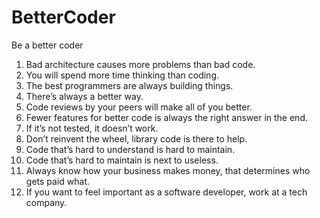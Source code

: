 # BetterCoder
Be a better coder
  
  1.  Bad architecture causes more problems than bad code.
  2.  You will spend more time thinking than coding.
  3.  The best programmers are always building things.
  4.  There’s always a better way.
  5.  Code reviews by your peers will make all of you better.
  6.  Fewer features for better code is always the right answer in the end.
  7.  If it’s not tested, it doesn’t work.
  8.  Don’t reinvent the wheel, library code is there to help.
  9.  Code that’s hard to understand is hard to maintain.
  10. Code that’s hard to maintain is next to useless.
  11. Always know how your business makes money, that determines who gets paid what.
  12. If you want to feel important as a software developer, work at a tech company.

